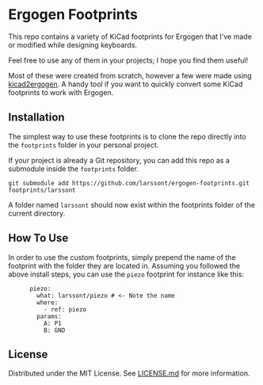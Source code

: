 # Ergogen Footprints

This repo contains a variety of KiCad footprints for Ergogen that I've made or modified while designing keyboards.

Feel free to use any of them in your projects; I hope you find them useful!

Most of these were created from scratch, however a few were made using [kicad2ergogen](https://github.com/genteure/kicad2ergogen). A handy tool if you want to quickly convert some KiCad footprints to work with Ergogen. 

## Installation

The simplest way to use these footprints is to clone the repo directly into the `footprints` folder in your personal project.

If your project is already a Git repository, you can add this repo as a submodule inside the `footprints` folder.

```
git submodule add https://github.com/larssont/ergogen-footprints.git footprints/larssont
```

A folder named `larssont` should now exist within the footprints folder of the current directory.

## How To Use

In order to use the custom footprints, simply prepend the name of the footprint with the folder they are located in. Assuming you followed the above install steps, you can use the `piezo` footprint for instance like this:

```
      piezo:
        what: larssont/piezo # <- Note the name
        where:
          - ref: piezo
        params:
          A: P1
          B: GND
````

## License

Distributed under the MIT License. See [LICENSE.md](LICENSE.md) for more information.
